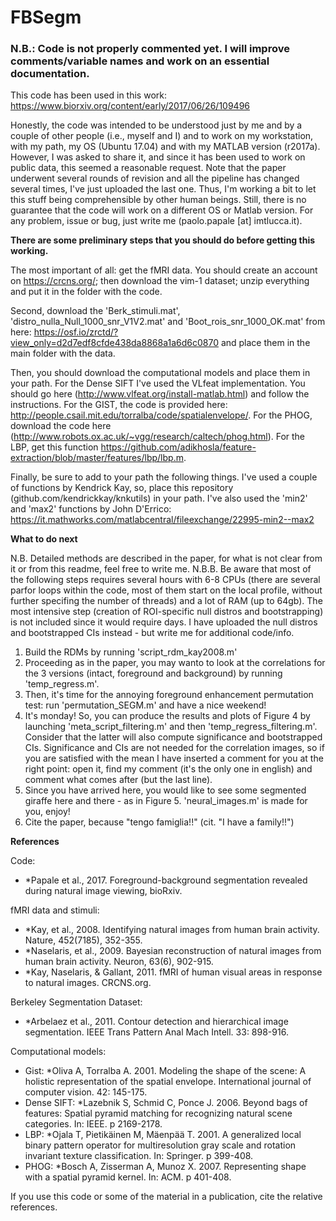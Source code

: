 # FBSegm

### N.B.: Code is not properly commented yet. I will improve comments/variable names and work on an essential documentation.

This code has been used in this work: https://www.biorxiv.org/content/early/2017/06/26/109496

Honestly, the code was intended to be understood just by me and by a couple of other people (i.e., myself and I) and to work on my workstation, with my path, my OS (Ubuntu 17.04) and with my MATLAB version (r2017a). However, I was asked to share it, and since it has been used to work on public data, this seemed a reasonable request. Note that the paper underwent several rounds of revision and all the pipeline has changed several times, I've just uploaded the last one. Thus, I'm working a bit to let this stuff being comprehensible by other human beings. Still, there is no guarantee that the code will work on a different OS or Matlab version. For any problem, issue or bug, just write me (paolo.papale [at] imtlucca.it). 

**There are some preliminary steps that you should do before getting this working.** 

The most important of all: get the fMRI data. You should create an account on https://crcns.org/; then download the vim-1 dataset; unzip everything and put it in the folder with the code.

Second, download the 'Berk_stimuli.mat', 'distro_nulla_Null_1000_snr_V1V2.mat' and 'Boot_rois_snr_1000_OK.mat' from here: https://osf.io/zrctd/?view_only=d2d7edf8cfde438da8868a1a6d6c0870 and place them in the main folder with the data. 

Then, you should download the computational models and place them in your path. For the Dense SIFT I've used the VLfeat implementation. You should go here (http://www.vlfeat.org/install-matlab.html) and follow the instructions. For the GIST, the code is provided here: http://people.csail.mit.edu/torralba/code/spatialenvelope/. For the PHOG, download the code here (http://www.robots.ox.ac.uk/~vgg/research/caltech/phog.html). For the LBP, get this function https://github.com/adikhosla/feature-extraction/blob/master/features/lbp/lbp.m.

Finally, be sure to add to your path the following things. I've used a couple of functions by Kendrick Kay, so, place this repository (github.com/kendrickkay/knkutils) in your path. I've also used the 'min2' and 'max2' functions by John D'Errico: https://it.mathworks.com/matlabcentral/fileexchange/22995-min2--max2

**What to do next** 

N.B. Detailed methods are described in the paper, for what is not clear from it or from this readme, feel free to write me.
N.B.B. Be aware that most of the following steps requires several hours with 6-8 CPUs (there are several parfor loops within the code, most of them start on the local profile, without further specifing the number of threads) and a lot of RAM (up to 64gb). The most intensive step (creation of ROI-specific null distros and bootstrapping) is not included since it would require days. I have uploaded the null distros and bootstrapped CIs instead - but write me for additional code/info. 

1. Build the RDMs by running 'script_rdm_kay2008.m'
2. Proceeding as in the paper, you may wanto to look at the correlations for the 3 versions (intact, foreground and background) by running 'temp_regress.m'.
3. Then, it's time for the annoying foreground enhancement permutation test: run 'permutation_SEGM.m' and have a nice weekend!
4. It's monday! So, you can produce the results and plots of Figure 4 by launching 'meta_script_filtering.m' and then 'temp_regress_filtering.m'. Consider that the latter will also compute significance and bootstrapped CIs. Significance and CIs are not needed for the correlation images, so if you are satisfied with the mean I have inserted a comment for you at the right point: open it, find my comment (it's the only one in english) and comment what comes after (but the last line). 
5. Since you have arrived here, you would like to see some segmented giraffe here and there - as in Figure 5. 'neural_images.m' is made for you, enjoy!
6. Cite the paper, because "tengo famiglia!!" (cit. "I have a family!!") 

**References** 

Code: 
* *Papale et al., 2017. Foreground-background segmentation revealed during natural image viewing, bioRxiv.

fMRI data and stimuli: 
* *Kay, et al., 2008. Identifying natural images from human brain activity. Nature, 452(7185), 352-355.
* *Naselaris, et al., 2009. Bayesian reconstruction of natural images from human brain activity. Neuron, 63(6), 902-915.
* *Kay, Naselaris, & Gallant, 2011. fMRI of human visual areas in response to natural images. CRCNS.org.

Berkeley Segmentation Dataset: 
* *Arbelaez et al., 2011. Contour detection and hierarchical image segmentation. IEEE Trans Pattern Anal Mach Intell. 33: 898-916.

Computational models:
* Gist: *Oliva A, Torralba A. 2001. Modeling the shape of the scene: A holistic representation of the spatial envelope. International journal of computer vision. 42: 145-175.
* Dense SIFT: *Lazebnik S, Schmid C, Ponce J. 2006. Beyond bags of features: Spatial pyramid matching for recognizing natural scene categories. In: IEEE. p 2169-2178.
* LBP: *Ojala T, Pietikäinen M, Mäenpää T. 2001. A generalized local binary pattern operator for multiresolution gray scale and rotation invariant texture classification. In: Springer. p 399-408.
* PHOG: *Bosch A, Zisserman A, Munoz X. 2007. Representing shape with a spatial pyramid kernel. In: ACM. p 401-408.

If you use this code or some of the material in a publication, cite the relative references.
